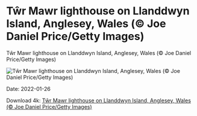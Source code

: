 # Tŵr Mawr lighthouse on Llanddwyn Island, Anglesey, Wales (© Joe Daniel Price/Getty Images)

Tŵr Mawr lighthouse on Llanddwyn Island, Anglesey, Wales (© Joe Daniel Price/Getty Images)

![Tŵr Mawr lighthouse on Llanddwyn Island, Anglesey, Wales (© Joe Daniel Price/Getty Images)](https://bing.com/th?id=OHR.StDwynwensDay_EN-US2056417486_UHD.jpg&w=1024&h=576)

Date: 2022-01-26

Download 4k: [Tŵr Mawr lighthouse on Llanddwyn Island, Anglesey, Wales (© Joe Daniel Price/Getty Images)](https://bing.com/th?id=OHR.StDwynwensDay_EN-US2056417486_UHD.jpg)

